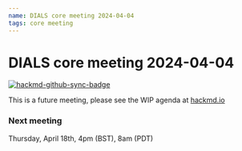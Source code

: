 ```yaml
---
name: DIALS core meeting 2024-04-04
tags: core meeting
---
```


# DIALS core meeting 2024-04-04

[![hackmd-github-sync-badge](https://hackmd.io/F51LhQHjSzesrDvpdxUTzg/badge)](https://hackmd.io/F51LhQHjSzesrDvpdxUTzg)

This is a future meeting, please see the WIP agenda at [hackmd.io](https://hackmd.io/F51LhQHjSzesrDvpdxUTzg)


### Next meeting

Thursday, April 18th, 4pm (BST), 8am (PDT)
